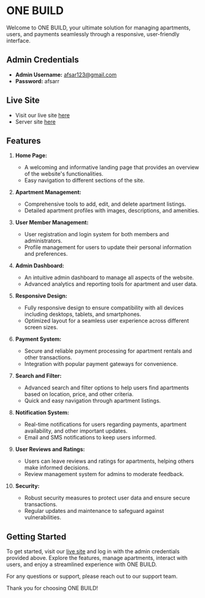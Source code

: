 # ONE BUILD

Welcome to ONE BUILD, your ultimate solution for managing apartments, users, and payments seamlessly through a responsive, user-friendly interface.

## Admin Credentials

- **Admin Username:** afsar123@gmail.com
- **Password:** afsarr

## Live Site

- Visit our live site [here](https://resplendent-cranachan-4047db.netlify.app)
- Server site [here](https://github.com/Mdafsarx/ph-12-as-server)

## Features

1. **Home Page:**
   - A welcoming and informative landing page that provides an overview of the website's functionalities.
   - Easy navigation to different sections of the site.

2. **Apartment Management:**
   - Comprehensive tools to add, edit, and delete apartment listings.
   - Detailed apartment profiles with images, descriptions, and amenities.

3. **User Member Management:**
   - User registration and login system for both members and administrators.
   - Profile management for users to update their personal information and preferences.

4. **Admin Dashboard:**
   - An intuitive admin dashboard to manage all aspects of the website.
   - Advanced analytics and reporting tools for apartment and user data.

5. **Responsive Design:**
   - Fully responsive design to ensure compatibility with all devices including desktops, tablets, and smartphones.
   - Optimized layout for a seamless user experience across different screen sizes.

6. **Payment System:**
   - Secure and reliable payment processing for apartment rentals and other transactions.
   - Integration with popular payment gateways for convenience.

7. **Search and Filter:**
   - Advanced search and filter options to help users find apartments based on location, price, and other criteria.
   - Quick and easy navigation through apartment listings.

8. **Notification System:**
   - Real-time notifications for users regarding payments, apartment availability, and other important updates.
   - Email and SMS notifications to keep users informed.

9. **User Reviews and Ratings:**
   - Users can leave reviews and ratings for apartments, helping others make informed decisions.
   - Review management system for admins to moderate feedback.

10. **Security:**
    - Robust security measures to protect user data and ensure secure transactions.
    - Regular updates and maintenance to safeguard against vulnerabilities.

## Getting Started

To get started, visit our [live site](https://resplendent-cranachan-4047db.netlify.app) and log in with the admin credentials provided above. Explore the features, manage apartments, interact with users, and enjoy a streamlined experience with ONE BUILD.

For any questions or support, please reach out to our support team.

Thank you for choosing ONE BUILD!
